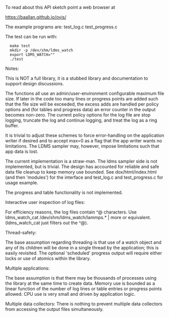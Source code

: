 To read about this API sketch point a web browser at 

https://baallan.github.io/ovis/

The example programs are:
test\_log.c
test\_progress.c

The test can be run with:

```
  make test
  mkdir -p /dev/shm/ldms_watch
  export LDMS_WATCH=""
  ./test
```

Notes:

This is NOT a full library, it is a stubbed library and documentation
to support design discussions.

The functions all use an admin/user-environment configurable
maximum file size. If later in the code too many lines
or progress points are added such that the file size will 
be exceeded, the excess adds are handled per policy options
and (for tables and progress data) an error counter in the 
output becomes non-zero. The current policy options for the 
log file are stop logging, truncate the log and continue logging,
and treat the log as a ring buffer.

It is trivial to adjust these schemes to force error-handling on
the application writer if desired and to accept max=0 as a flag 
that the app writer wants no limitations. The LDMS sampler may, 
however, impose limitations such that app data is lost. 

The current implementation is a straw-man. The ldms sampler side
is not implemented, but is trivial. The design has accounted for
reliable and safe data file cleanup to keep memory use bounded.
See dox/html/index.html (and then 'modules') for the interface
and test\_log.c and test\_progress.c for usage example.

The progress and table functionality is not implemented.

Interactive user inspection of log files:

For efficiency reasons, the log files contain ^@ characters.
Use ldms\_watch\_cat /dev/shm/ldms\_watch/lammps.\* | more
or equivalent. (ldms\_watch\_cat just filters out the ^@).

Thread-safety:

The base assumption regarding threading is that use of a watch
object and any of its children will be done in a single thread
by the application; this is easily revisited. The optional 'scheduled'
progress output will require either locks or use of atomics within
the library.

Multiple applications:

The base assumption is that there may be thousands of processes using the library at the same time to create data. 
Memory use is bounded as a linear function of the number of log lines or table entries or progress points allowed.
CPU use is very small and driven by application logic.

Multiple data collectors:
There is nothing to prevent multiple data collectors from accessing the output files simultaneously.
